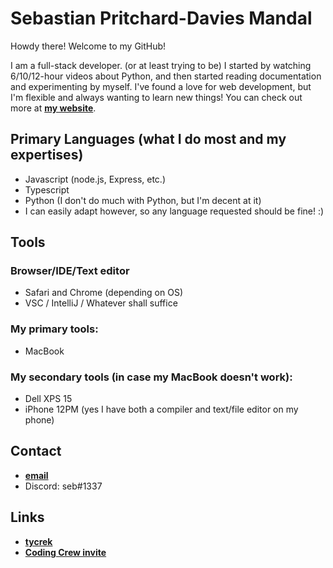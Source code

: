 # Sebastian Pritchard-Davies Mandal
Howdy there! Welcome to my GitHub!

I am a full-stack developer. (or at least trying to be) 
I started by watching 6/10/12-hour videos about Python, and then started reading documentation and experimenting by myself.
I've found a love for web development, but I'm flexible and always wanting to learn new things!
You can check out more at **[my website](https://sebmandal.com)**.

## Primary Languages (what I do most and my expertises)
- Javascript (node.js, Express, etc.)
- Typescript
- Python (I don't do much with Python, but I'm decent at it)
- I can easily adapt however, so any language requested should be fine! :)

## Tools
### Browser/IDE/Text editor
- Safari and Chrome (depending on OS)
- VSC / IntelliJ / Whatever shall suffice
### My primary tools:
- MacBook
### My secondary tools (in case my MacBook doesn't work):
- Dell XPS 15
- iPhone 12PM (yes I have both a compiler and text/file editor on my phone)

## Contact
- **[email](mailto:sebastian.mandal@icloud.com)**
- Discord: seb#1337

## Links
- **[tycrek](https://github.com/tycrek)**
- **[Coding Crew invite](https://discord.gg/6Y93Gwd)**
